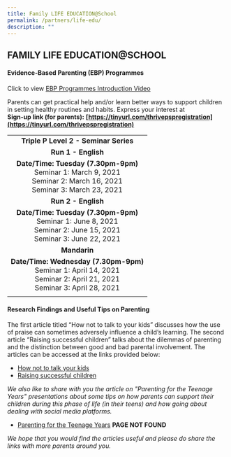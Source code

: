 ```yaml
---
title: Family LIFE EDUCATION@School
permalink: /partners/life-edu/
description: ""
---
```

## FAMILY LIFE EDUCATION@SCHOOL

#### Evidence-Based Parenting (EBP) Programmes

Click to view [EBP Programmes Introduction Video](https://drive.google.com/file/d/1V2QPyqWz_czTYY3YUK4DyXp3lKi0tPSJ/view)

Parents can get practical help and/or learn better ways to support children in setting healthy routines and habits. Express your interest at  <br>
**Sign-up link (for parents):** **[https://tinyurl.com/thrivepspregistration](https://tinyurl.com/thrivepspregistration)**

|   |
|:-:|
| **Triple P Level 2 - Seminar Series**  |
| **Run 1 - English**  |
| **Date/Time: Tuesday (7.30pm-9pm)**<br>Seminar 1: March 9, 2021<br>Seminar 2: March 16, 2021<br>Seminar 3: March 23, 2021  |
| **Run 2 - English**  |
| **Date/Time: Tuesday (7.30pm-9pm)**<br>Seminar 1: June 8, 2021<br>Seminar 2: June 15, 2021<br>Seminar 3: June 22, 2021  |
| **Mandarin**  |
| **Date/Time: Wednesday (7.30pm-9pm)**<br>Seminar 1: April 14, 2021<br>Seminar 2: April 21, 2021<br>Seminar 3: April 28, 2021  |
|   |

#### Research Findings and Useful Tips on Parenting

The first article titled “How not to talk to your kids” discusses how the use of praise can sometimes adversely influence a child’s learning. The second article “Raising successful children” talks about the dilemmas of parenting and the distinction between good and bad parental involvement. The articles can be accessed at the links provided below:

*   [How not to talk your kids](http://nymag.com/news/features/27840/)  
*   [Raising successful children](http://www.nytimes.com/2012/08/05/opinion/sunday/raising-successful-children.html?_r=1&pagewanted=all)

_We also like to share with you the article on "Parenting for the Teenage Years" presentations about some tips on how parents can support their children during this phase of life (in their teens) and how going about dealing with social media platforms._

*   [Parenting for the Teenage Years](http://www.schoolbag.sg/archives/2012/09/parenting_for_the_teenage_year.php) **PAGE NOT FOUND**

_We hope that you would find the articles useful and please do share the links with more parents around you._